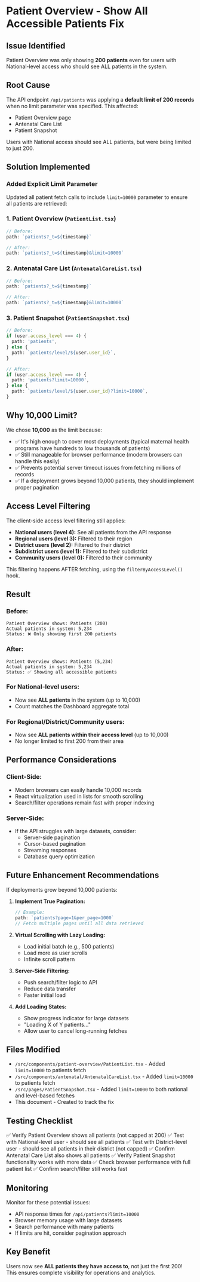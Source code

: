 # Patient Overview - Show All Accessible Patients Fix

## Issue Identified
Patient Overview was only showing **200 patients** even for users with National-level access who should see ALL patients in the system.

## Root Cause
The API endpoint `/api/patients` was applying a **default limit of 200 records** when no limit parameter was specified. This affected:
- Patient Overview page
- Antenatal Care List
- Patient Snapshot

Users with National access should see ALL patients, but were being limited to just 200.

## Solution Implemented

### Added Explicit Limit Parameter
Updated all patient fetch calls to include `limit=10000` parameter to ensure all patients are retrieved:

### 1. Patient Overview (`PatientList.tsx`)
```typescript
// Before:
path: `patients?_t=${timestamp}`

// After:
path: `patients?_t=${timestamp}&limit=10000`
```

### 2. Antenatal Care List (`AntenatalCareList.tsx`)
```typescript
// Before:
path: `patients?_t=${timestamp}`

// After:
path: `patients?_t=${timestamp}&limit=10000`
```

### 3. Patient Snapshot (`PatientSnapshot.tsx`)
```typescript
// Before:
if (user.access_level === 4) {
  path: 'patients',
} else {
  path: `patients/level/${user.user_id}`,
}

// After:
if (user.access_level === 4) {
  path: 'patients?limit=10000',
} else {
  path: `patients/level/${user.user_id}?limit=10000`,
}
```

## Why 10,000 Limit?

We chose **10,000** as the limit because:
- ✅ It's high enough to cover most deployments (typical maternal health programs have hundreds to low thousands of patients)
- ✅ Still manageable for browser performance (modern browsers can handle this easily)
- ✅ Prevents potential server timeout issues from fetching millions of records
- ✅ If a deployment grows beyond 10,000 patients, they should implement proper pagination

## Access Level Filtering

The client-side access level filtering still applies:
- **National users (level 4):** See all patients from the API response
- **Regional users (level 3):** Filtered to their region
- **District users (level 2):** Filtered to their district
- **Subdistrict users (level 1):** Filtered to their subdistrict
- **Community users (level 0):** Filtered to their community

This filtering happens AFTER fetching, using the `filterByAccessLevel()` hook.

## Result

### Before:
```
Patient Overview shows: Patients (200)
Actual patients in system: 5,234
Status: ❌ Only showing first 200 patients
```

### After:
```
Patient Overview shows: Patients (5,234)
Actual patients in system: 5,234
Status: ✅ Showing all accessible patients
```

### For National-level users:
- Now see **ALL patients** in the system (up to 10,000)
- Count matches the Dashboard aggregate total

### For Regional/District/Community users:
- Now see **ALL patients within their access level** (up to 10,000)
- No longer limited to first 200 from their area

## Performance Considerations

### Client-Side:
- Modern browsers can easily handle 10,000 records
- React virtualization used in lists for smooth scrolling
- Search/filter operations remain fast with proper indexing

### Server-Side:
- If the API struggles with large datasets, consider:
  - Server-side pagination
  - Cursor-based pagination
  - Streaming responses
  - Database query optimization

## Future Enhancement Recommendations

If deployments grow beyond 10,000 patients:

1. **Implement True Pagination:**
   ```typescript
   // Example:
   path: `patients?page=1&per_page=1000`
   // Fetch multiple pages until all data retrieved
   ```

2. **Virtual Scrolling with Lazy Loading:**
   - Load initial batch (e.g., 500 patients)
   - Load more as user scrolls
   - Infinite scroll pattern

3. **Server-Side Filtering:**
   - Push search/filter logic to API
   - Reduce data transfer
   - Faster initial load

4. **Add Loading States:**
   - Show progress indicator for large datasets
   - "Loading X of Y patients..."
   - Allow user to cancel long-running fetches

## Files Modified
- `/src/components/patient-overview/PatientList.tsx` - Added `limit=10000` to patients fetch
- `/src/components/antenatal/AntenatalCareList.tsx` - Added `limit=10000` to patients fetch
- `/src/pages/PatientSnapshot.tsx` - Added `limit=10000` to both national and level-based fetches
- This document - Created to track the fix

## Testing Checklist
✅ Verify Patient Overview shows all patients (not capped at 200)
✅ Test with National-level user - should see all patients
✅ Test with District-level user - should see all patients in their district (not capped)
✅ Confirm Antenatal Care List also shows all patients
✅ Verify Patient Snapshot functionality works with more data
✅ Check browser performance with full patient list
✅ Confirm search/filter still works fast

## Monitoring

Monitor for these potential issues:
- API response times for `/api/patients?limit=10000`
- Browser memory usage with large datasets
- Search performance with many patients
- If limits are hit, consider pagination approach

## Key Benefit
Users now see **ALL patients they have access to**, not just the first 200! This ensures complete visibility for operations and analytics.
